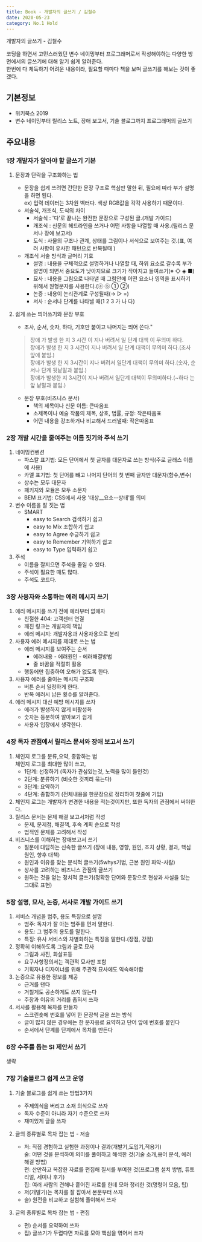 ```yaml
---
title: Book - 개발자의 글쓰기 / 김철수
date: 2020-05-23
category: No.1 Hold
---
```


개발자의 글쓰기 - 김철수

코딩을 하면서 고민스러웠던 변수 네이밍부터 프로그래머로서 작성해야하는 다양한 방면에서의 글쓰기에 대해 알기 쉽게 알려준다.   
한번에 다 체득하기 어려운 내용이라, 필요할 때마다 책을 보며 글쓰기를 해보는 것이 좋겠다.


## 기본정보

*   위키북스 2019
*   변수 네이밍부터 릴리스 노트, 장애 보고서, 기술 블로그까지 프로그래머의 글쓰기

## 주요내용
### 1장 개발자가 알아야 할 글쓰기 기본

1. 문장과 단락을 구조화하는 법
    * 문장을 쉽게 쓰려면 간단한 문장 구조로 핵심만 말한 뒤, 필요에 따라 부가 설명을 하면 된다.   
    ex) 입력 데이터는 3차원 벡터다. 색상 RGB값을 각각 사용하기 때문이다.
    * 서술식, 개조식, 도식의 차이
        - 서술식 : '다'로 끝나는 완전한 문장으로 구성된 글.(개발 가이드) 
        - 개조식 : 신문의 헤드라인을 쓰거나 어떤 사항을 나열할 때 사용.(릴리스 문서나 장애 보고서)
        - 도식 : 사물의 구조나 관계, 상태를 그림이나 서식으로 보여주는 것.(표, 여러 사항이 유사한 패턴으로 반복될때 )
    * 개조식 서술 방식과 글머리 기호
        - 설명 : 내용을 구체적으로 설명하거나 나열할 때, 하위 요소로 갈수록 부가 설명이 되면서 중요도가 낮아지므로 크기가 작아지고 들여쓰기(※ ◇ ◈ ■)
        - 묘사 : 내용을 그림으로 나타낼 때 그림안에 어떤 요소나 영역을 표시하기 위해서 원형문자를 사용한다.(ⓐ ⓑ ① ②)
        - 논증 : 내용이 논리관계로 구성될때(→ ▷ =)
        - 서사 : 순서나 단계를 나타낼 때(1 2 3 가 나 다)

1. 쉽게 쓰는 띄어쓰기와 문장 부호
    * 조사, 순서, 숫자, 하다, 기호만 붙이고 나머지는 띄어 쓴다."
    > 장애 가 발생 한 지 3 시간 이 지나 버려서 일 단계 대책 이 무의미 하다.   
    > 장애가 발생 한 지 3 시간이 지나 버려서 일 단계 대책이 무의미 하다.(조사 앞에 붙임.)   
    > 장애가 발생 한 지 3시간이 지나 버려서 일단계 대책이 무의미 하다.(숫자, 순서나 단계 뒷낱말과 붙임.)   
    > 장애가 발생한 지 3시간이 지나 버려서 일단계 대책이 무의미하다.(~하다 는 앞 낱말과 붙임.)   
    * 문장 부호(비즈니스 문서)
        - 책의 제목이나 신문 이름: 큰따옴표
        - 소제목이나 예술 작품의 제목, 상호, 법률, 규정: 작은따옴표
        - 어떤 내용을 강조하거나 비교해서 드러낼때: 작은따옴표

### 2장 개발 시간을 줄여주는 이름 짓기와 주석 쓰기
1. 네이밍컨벤션
    * 파스칼 표기법: 모든 단어에서 첫 글자를 대문자로 쓰는 방식(주로 글래스 이름에 사용)
    * 카멜 표기법: 첫 단어를 뺴고 나머지 단어의 첫 번째 글자만 대문자(함수,변수)
    * 상수는 모두 대문자
    * 패키지와 모듈은 모두 소문자
    * BEM 표기법: CSS에서 사용 '대상__요소--상태'를 의미
2. 변수 이름을 잘 짓는 법
    * SMART
        - easy to Search 검색하기 쉽고
        - easy to Mix 조합하기 쉽고
        - easy to Agree 수긍하기 쉽고
        - easy to Remember 기억하기 쉽고
        - easy to Type 입력하기 쉽고
3. 주석
    * 이름을 잘지으면 주석을 줄일 수 있다.
    * 주석이 필요한 때도 많다.
    * 주석도 코드다.

### 3장 사용자와 소통하는 에러 메시지 쓰기
1. 에러 메시지를 쓰기 전에 에러부터 없애자
    * 친절한 404: 고객센터 연결
    * 깨진 링크는 개발자의 책임
    * 에러 메시지: 개발자용과 사용자용으로 분리
2. 사용자 에러 메시지를 제대로 쓰는 법
    * 에러 메시지를 보여주는 순서
        - 에러내용 - 에러원인 - 에러해결방법
        - 줄 바꿈을 적절히 활용
    * 행동에만 집중하여 오해가 없도록 한다.
3. 사용자 에러를 줄이는 메시지 구조화
    * 버튼 순서 일정하게 한다.
    * 반복 에러시 남은 횟수를 알려준다.
4. 에러 메시지 대신 예방 메시지를 쓰자
    * 에러가 발생하지 않게 비활성화
    * 숫자는 등분하여 알아보기 쉽게
    * 사용자 입장에서 생각한다.
### 4장 독자 관점에서 릴리스 문서와 장애 보고서 쓰기
1. 체인지 로그를 분류,요약, 종합하는 법   
    체인지 로그를 최대한 많이 쓰고,
    - 1단계: 선정하기 (독자가 관심있는것, 노력을 많이 들인것)
    - 2단계: 분류하기 (비슷한 것끼리 묶는다)
    - 3단계: 요약하기
    - 4단계: 종합하기 (전체내용을 한문장으로 정리하여 첫줄에 기입)
2. 체인지 로그는 개발자가 변경한 내용을 적는것이지만, 또한 독자의 관점에서 써야한다.
3. 릴리스 문서는 문제 해결 보고서처럼 작성   
    * 문제, 문제점, 해결책, 후속 계획 순으로 작성
    * 법적인 문제를 고려해서 작성
4. 비즈니스를 이해하는 장애보고서 쓰기
    * 질문에 대답하는 신속한 글쓰기 (장애 내용, 영향, 원인, 조치 상황, 결과, 핵심 원인, 향후 대책)
    * 원인과 이유를 찾는 분석적 글쓰기(5whys기법, 근본 원인 파악-사람)
    * 상사를 고려하는 비즈니스 관점의 글쓰기
    * 원하는 것을 얻는 정치적 글쓰기(정확한 단어와 문장으로 현상과 사실을 있는 그대로 표현)
### 5장 설명, 묘사, 논증, 서사로 개발 가이드 쓰기
1. 서비스 개념을 범주, 용도 특징으로 설명
    * 범주: 독자가 잘 아는 범주를 먼저 말한다.
    * 용도: 그 범주의 용도를 말한다.
    * 특징: 유사 서비스와 차별화하는 특징을 말한다.(장점, 강점)
1. 정확히 이해하도록 그림과 글로 묘사
    * 그림과 사진, 화살표등
    * 요구사항정의서는 객관적 묘사만 포함
    * 기획자나 디자이너를 위해 주관적 묘사에도 익숙해야함
1. 논증으로 유용한 정보를 제공
    * 근거를 댄다
    * 거칠게도 공손하게도 쓰지 않는다
    * 주장과 이유의 거리를 좁혀서 쓰자
1. 서사를 활용해 목차를 만들자
    * 스크린숏에 번호를 넣어 한 문장씩 글을 쓰는 방식
    * 글이 많지 않은 경우에는 한 문자응로 요약하고 단어 앞에 번호를 붙인다
    * 순서에서 단계를 단계에서 목차를 만든다

### 6장 수주를 돕는 SI 제안서 쓰기
생략

### 7장 기술블로그 쉽게 쓰고 운영
1. 기술 블로그를 쉽게 쓰는 방법3가지
    * 주제의식을 버리고 소재 의식으로 쓰자
    * 독자 수준이 아니라 자기 수준으로 쓰자
    * 재미있게 글을 쓰자
1. 글의 종류별로 목차 잡는 법 - 저술
    * 저: 직접 경험하고 실험한 과정이나 결과(개발기,도입기,적용기)   
    술: 어떤 것을 분석하여 의미를 풀이하고 해석한 것(기술 소개,용어 분석, 에러 해결 방법)   
    편: 산만하고 복잡한 자료를 편집해 질서를 부여한 것(프로그램 설치 방법, 튜토리얼, 세미나 후기)   
    집: 여러 사람의 견해나 흩어진 자료를 한데 모아 정리한 것(명령어 모음, 팁)   
    * 저(개발기)는 목차를 잘 잡아서 본문부터 쓰자
    * 술) 원전을 비교하고 실험해 풀이해서 쓰자

1. 글의 종류별로 목차 잡는 법 - 편집
    * 편) 순서를 요약하여 쓰자
    * 집) 글쓰기가 두렵다면 자료를 모아 핵심을 엮어서 쓰자



